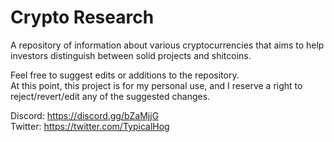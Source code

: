 # Crypto Research
A repository of information about various cryptocurrencies that aims to help investors distinguish between solid projects and shitcoins.<br>

Feel free to suggest edits or additions to the repository.<br>
At this point, this project is for my personal use, and I reserve a right to reject/revert/edit any of the suggested changes.<br>

Discord: https://discord.gg/bZaMjjG<br>
Twitter: https://twitter.com/TypicalHog<br>
